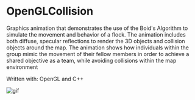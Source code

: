# OpenGLCollision

Graphics animation that demonstrates the use of the Boid's Algorithm to simulate the movement and behavior of a flock. The animation includes both diffuse, specular reflections to render the 3D objects and collision objects around the map. The animation shows how individuals within the group mimic the movement of their fellow members in order to achieve a shared objective as a team, while avoiding collisions within the map environment

Written with: OpenGL and C++

![gif](https://user-images.githubusercontent.com/78048789/167514720-0715b8d0-b5a9-498b-b5e9-59b2d0339c33.gif)

